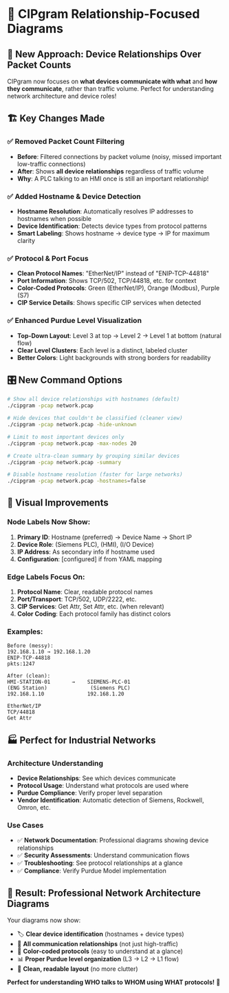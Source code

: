 # 🎨 CIPgram Relationship-Focused Diagrams

## 🎯 **New Approach: Device Relationships Over Packet Counts**

CIPgram now focuses on **what devices communicate with what** and **how they communicate**, rather than traffic volume. Perfect for understanding network architecture and device roles!

## 🏗️ **Key Changes Made**

### ✅ **Removed Packet Count Filtering**
- **Before**: Filtered connections by packet volume (noisy, missed important low-traffic connections)
- **After**: Shows **all device relationships** regardless of traffic volume
- **Why**: A PLC talking to an HMI once is still an important relationship!

### ✅ **Added Hostname & Device Detection**
- **Hostname Resolution**: Automatically resolves IP addresses to hostnames when possible
- **Device Identification**: Detects device types from protocol patterns
- **Smart Labeling**: Shows hostname → device type → IP for maximum clarity

### ✅ **Protocol & Port Focus**
- **Clean Protocol Names**: "EtherNet/IP" instead of "ENIP-TCP-44818"
- **Port Information**: Shows TCP/502, TCP/44818, etc. for context
- **Color-Coded Protocols**: Green (EtherNet/IP), Orange (Modbus), Purple (S7)
- **CIP Service Details**: Shows specific CIP services when detected

### ✅ **Enhanced Purdue Level Visualization**
- **Top-Down Layout**: Level 3 at top → Level 2 → Level 1 at bottom (natural flow)
- **Clear Level Clusters**: Each level is a distinct, labeled cluster
- **Better Colors**: Light backgrounds with strong borders for readability

## 🎛️ **New Command Options**

```bash
# Show all device relationships with hostnames (default)
./cipgram -pcap network.pcap

# Hide devices that couldn't be classified (cleaner view)
./cipgram -pcap network.pcap -hide-unknown

# Limit to most important devices only
./cipgram -pcap network.pcap -max-nodes 20

# Create ultra-clean summary by grouping similar devices
./cipgram -pcap network.pcap -summary

# Disable hostname resolution (faster for large networks)
./cipgram -pcap network.pcap -hostnames=false
```

## 🎨 **Visual Improvements**

### **Node Labels Now Show:**
1. **Primary ID**: Hostname (preferred) → Device Name → Short IP
2. **Device Role**: (Siemens PLC), (HMI), (I/O Device)
3. **IP Address**: As secondary info if hostname used
4. **Configuration**: [configured] if from YAML mapping

### **Edge Labels Focus On:**
1. **Protocol Name**: Clear, readable protocol names
2. **Port/Transport**: TCP/502, UDP/2222, etc.
3. **CIP Services**: Get Attr, Set Attr, etc. (when relevant)
4. **Color Coding**: Each protocol family has distinct colors

### **Examples:**
```
Before (messy):
192.168.1.10 → 192.168.1.20
ENIP-TCP-44818
pkts:1247

After (clean):
HMI-STATION-01       →    SIEMENS-PLC-01
(ENG Station)              (Siemens PLC)
192.168.1.10              192.168.1.20

EtherNet/IP
TCP/44818
Get Attr
```

## 🏭 **Perfect for Industrial Networks**

### **Architecture Understanding**
- **Device Relationships**: See which devices communicate
- **Protocol Usage**: Understand what protocols are used where
- **Purdue Compliance**: Verify proper level separation
- **Vendor Identification**: Automatic detection of Siemens, Rockwell, Omron, etc.

### **Use Cases**
- ✅ **Network Documentation**: Professional diagrams showing device relationships
- ✅ **Security Assessments**: Understand communication flows
- ✅ **Troubleshooting**: See protocol relationships at a glance  
- ✅ **Compliance**: Verify Purdue Model implementation

## 🎯 **Result: Professional Network Architecture Diagrams**

Your diagrams now show:
- 🏷️ **Clear device identification** (hostnames + device types)
- 🔗 **All communication relationships** (not just high-traffic)
- 🌈 **Color-coded protocols** (easy to understand at a glance)
- 📊 **Proper Purdue level organization** (L3 → L2 → L1 flow)
- 🎨 **Clean, readable layout** (no more clutter)

**Perfect for understanding WHO talks to WHOM using WHAT protocols!** 🎉
